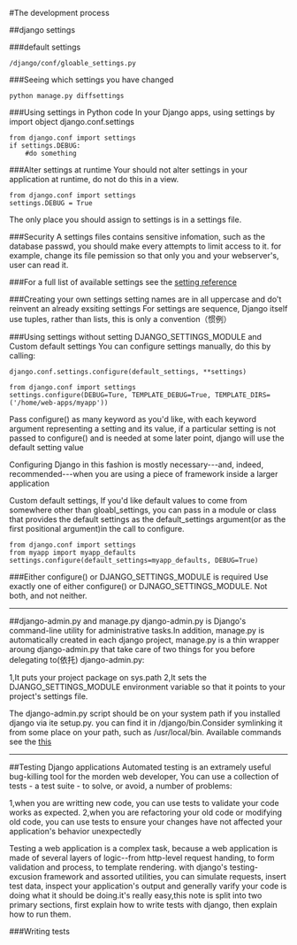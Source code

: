 #The development process

##django settings

###default settings
	
	/django/conf/gloable_settings.py

###Seeing which settings you have changed

	python manage.py diffsettings

###Using settings in Python code
In your Django apps, using settings by import object django.conf.settings

 	from django.conf import settings
	if settings.DEBUG:
		#do something
	
###Alter settings at runtime
Your should not alter settings in your application at runtime, do not do this in a view.

 	from django.conf import settings
	settings.DEBUG = True

The only place you should assign to settings is in a settings file.

###Security
A settings files contains sensitive infomation, such as the database passwd, you should make every attempts to limit access to it. for example, change its file pemission so that only you and your webserver's, user can read it.

###For a full list of available settings
see the [setting reference](https://docs.djangoproject.com/en/1.4/ref/settings/)

###Creating your own settings
setting names are in all uppercase and do't reinvent an already exsiting settings
For settings are sequence, Django itself use tuples, rather than lists, this is only a convention（惯例）

###Using settings without setting DJANGO_SETTINGS_MODULE and Custom default settings
You can configure settings manually, do this by calling:
	
	django.conf.settings.configure(default_settings, **settings)

	from django.conf import settings
	settings.configure(DEBUG=Ture, TEMPLATE_DEBUG=True, TEMPLATE_DIRS=('/home/web-apps/myapp'))

Pass configure() as many keyword as you'd like, with each keyword argument representing a setting and its value, if a particular setting is not passed to configure() and is needed at some later point, django will use the default setting value

Configuring Django in this fashion is mostly necessary---and, indeed, recommended---when you are using a piece of framework inside a larger application	

Custom default settings, If you'd like default values to come from somewhere other than gloabl_settings, you can pass in a module or class that provides the default settings as the default_settings argument(or as the first positional argument)in the call to configure.

	from django.conf import settings
	from myapp import myapp_defaults
	settings.configure(default_settings=myapp_defaults, DEBUG=True)

###Either configure() or DJANGO_SETTINGS_MODULE is required
Use exactly one of either configure() or DJNAGO_SETTINGS_MODULE. Not both, and not neither.

*****************************************************************************************************************************
##django-admin.py and manage.py
django-admin.py is Django's command-line utility for administrative tasks.In addition, manage.py is automatically created in each django project, manage.py is a thin wrapper aroung django-admin.py that take care of two things for you before delegating to(依托) django-admin.py:

1,It puts your project package on sys.path
2,It sets the DJANGO_SETTINGS_MODULE environment variable so that it points to your project's settings file.

The django-admin.py script should be on your system path if you installed django via ite setup.py. you can find it in /django/bin.Consider symlinking it from some place on your path, such as /usr/local/bin.
Available commands see the [this](https://docs.djangoproject.com/en/1.4/ref/django-admin/)

*****************************************************************************************************************************
##Testing Django applications
Automated testing is an extramely useful bug-killing tool for the morden web developer, You can use a collection of tests - a test suite - to solve, or avoid, a number of problems:

1,when you are writting new code, you can use tests to validate your code works as expected.
2,when you are refactoring your old code or modifying old code, you can use tests to ensure your changes have not affected your application's behavior unexpectedly

Testing a web application is a complex task, because a web application is made of several layers of logic--from http-level request handing, to form validation and process, to template rendering. with django's testing-excusion framework and assorted utilities, you can simulate requests, insert test data, inspect your application's output and generally varify your code is doing what it should be doing.it's really easy,this note is split into two primary sections, first explain how to write tests with django, then explain how to run them.

###Writing tests
